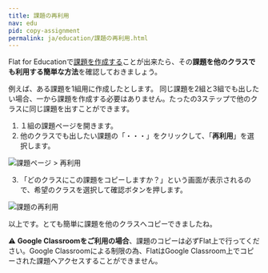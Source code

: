 ```yaml
---
title: 課題の再利用
nav: edu
pid: copy-assignment
permalink: ja/education/課題の再利用.html
---
```


Flat for Educationで[課題を作成する](/help/en/education/assignments-activities.html)ことが出来たら、その**課題を他のクラスでも利用する簡単な方法**を確認しておきましょう。

例えば、ある課題を1組用に作成したとします。
同じ課題を2組と3組でも出したい場合、一から課題を作成する必要はありません。たったの3ステップで他のクラスに同じ課題を出すことができます。

1. １組の課題ページを開きます。
2. 他のクラスでも出したい課題の「・・・」をクリックして、「**再利用**」を選択します。


![課題ページ > 再利用](/help/assets/img/edu-ja/class-assignments-list-card-dropdown.png)

3. 「どのクラスにこの課題をコピーしますか？」という画面が表示されるので、希望のクラスを選択して確認ボタンを押します。

![課題の再利用](/help/assets/img/edu-ja/class-assignment-re-use.png)

以上です。とても簡単に課題を他のクラスへコピーできましたね。

⚠️ **Google Classroomをご利用の場合**、課題のコピーは必ずFlat上で行ってください。Google Classroomによる制限の為、FlatはGoogle Classroom上でコピーされた課題へアクセスすることができません。